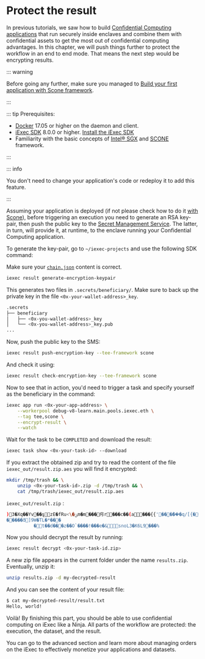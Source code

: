 # Protect the result

In previous tutorials, we saw how to build
[Confidential Computing applications](/get-started/protocol/tee/intel-sgx) that
run securely inside enclaves and combine them with confidential assets to get
the most out of confidential computing advantages. In this chapter, we will push
things further to protect the workflow in an end to end mode. That means the
next step would be encrypting results.

::: warning

Before going any further, make sure you managed to
[Build your first application with Scone framework](create-your-first-sgx-app.md).

:::

::: tip Prerequisites:

- [Docker](https://docs.docker.com/install/) 17.05 or higher on the daemon and
  client.
- [iExec SDK](https://www.npmjs.com/package/iexec) 8.0.0 or higher.
  [Install the iExec SDK](./quick-start-for-developers.md#install-the-iexec-sdk)
- Familiarity with the basic concepts of
  [Intel® SGX](/get-started/protocol/tee/intel-sgx) and
  [SCONE](https://scontain.com) framework.

:::

::: info

You don't need to change your application's code or redeploy it to add this
feature.

:::

Assuming your application is deployed (if not please check how to do it
[with Scone](create-your-first-sgx-app.md#deploy-the-tee-app-on-iexec)), before
triggering an execution you need to generate an RSA key-pair, then push the
public key to the
[Secret Management Service](/get-started/protocol/tee/intel-sgx). The latter, in
turn, will provide it, at runtime, to the enclave running your Confidential
Computing application.

To generate the key-pair, go to `~/iexec-projects` and use the following SDK
command:

Make sure your [`chain.json`](create-your-first-sgx-app.md#update-chain-json)
content is correct.

```bash
iexec result generate-encryption-keypair
```

This generates two files in `.secrets/beneficiary/`. Make sure to back up the
private key in the file `<0x-your-wallet-address>_key`.

```bash
.secrets
├── beneficiary
│   ├── <0x-you-wallet-address>_key
│   └── <0x-you-wallet-address>_key.pub
...
```

Now, push the public key to the SMS:

```bash
iexec result push-encryption-key --tee-framework scone
```

And check it using:

```bash
iexec result check-encryption-key --tee-framework scone
```

Now to see that in action, you'd need to trigger a task and specify yourself as
the beneficiary in the command:

```bash
iexec app run <0x-your-app-address> \
    --workerpool debug-v8-learn.main.pools.iexec.eth \
    --tag tee,scone \
    --encrypt-result \
    --watch
```

Wait for the task to be `COMPLETED` and download the result:

```bash
iexec task show <0x-your-task-id> --download
```

If you extract the obtained zip and try to read the content of the file
`iexec_out/result.zip.aes` you will find it encrypted:

```bash
mkdir /tmp/trash && \
    unzip <0x-your-task-id>.zip -d /tmp/trash && \
    cat /tmp/trash/iexec_out/result.zip.aes
```

`iexec_out/result.zip` :

```bash
)3�Xq��Yv��ȿzE�fRu<\�ݵm�m���疞r���c��(a���{{'��ܼ���͛�q/[{����H�t>��������h��gD$g��\.�k��j�����"�s?"�h�J�_Q41�_[{��X��������Ԛ��a�蘟v���E����r����肽
�����Յ]9W�TL�*���
          �t��d���z��O`����!���e�&snoL3�K6L9���%
```

Now you should decrypt the result by running:

```bash
iexec result decrypt <0x-your-task-id.zip>
```

A new zip file appears in the current folder under the name `results.zip`.
Eventually, unzip it:

```bash
unzip results.zip -d my-decrypted-result
```

And you can see the content of your result file:

```bash
$ cat my-decrypted-result/result.txt
Hello, world!
```

Voilà! By finishing this part, you should be able to use confidential computing
on iExec like a Ninja. All parts of the workflow are protected: the execution,
the dataset, and the result.

You can go to the advanced section and learn more about managing orders on the
iExec to effectively monetize your applications and datasets.

